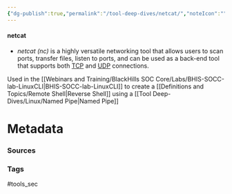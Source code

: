 ```yaml
---
{"dg-publish":true,"permalink":"/tool-deep-dives/netcat/","noteIcon":""}
---
```


#### netcat
- *netcat (nc)* is a highly versatile networking tool that allows users to scan ports, transfer files, listen to ports, and can be used as a back-end tool that supports both [TCP](https://ccnadefinitions.com/ccna/20-definitions/tcp/) and [UDP](https://ccnadefinitions.com/ccna/20-definitions/udp/) connections.



Used in the [[Webinars and Training/BlackHills SOC Core/Labs/BHIS-SOCC-lab-LinuxCLI\|BHIS-SOCC-lab-LinuxCLI]] to create a [[Definitions and Topics/Remote Shell\|Reverse Shell]] using a [[Tool Deep-Dives/Linux/Named Pipe\|Named Pipe]]


# Metadata

### Sources

### Tags
#tools_sec